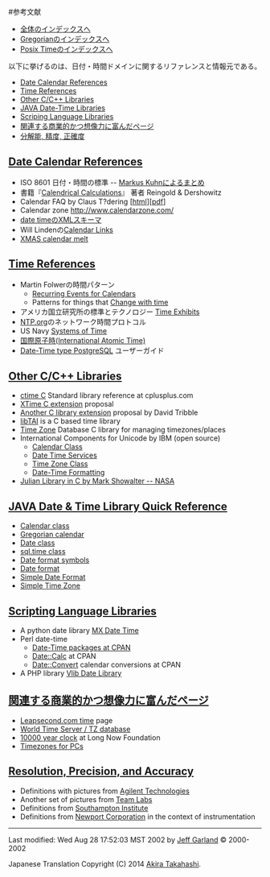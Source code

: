 #参考文献

- [全体のインデックスへ](../date_time.md)
- [Gregorianのインデックスへ](./gregorian.md)
- [Posix Timeのインデックスへ](./posix_time.md)

以下に挙げるのは、日付・時間ドメインに関するリファレンスと情報元である。

- [Date Calendar References](#date-references)
- [Time References](#time-reference)
- [Other C/C++ Libraries](#other-cpp-libs)
- [JAVA Date-Time Libraries](#java-libs)
- [Scriping Language Libraries](#script-lang-libs)
- [関連する商業的かつ想像力に富んだページ](#related-commerical-fanciful-pages)
- [分解能, 精度, 正確度](#resolution-precision-accuracy)


## <a name="date-references" href="#date-references">Date Calendar References</a>

- ISO 8601 日付・時間の標準 -- [Markus Kuhnによるまとめ](http://www.cl.cam.ac.uk/~mgk25/iso-time.html)
- 書籍『[Calendrical Calculations](http://emr.cs.iit.edu/home/reingold/calendar-book/second-edition/)』 著者 Reingold & Dershowitz
- Calendar FAQ by Claus T?dering [[html](http://www.pauahtun.org/CalendarFAQ/cal/calendar24.html)][[pdf](http://www.pauahtun.org/CalendarFAQ/cal/calendar24.pdf)]
- Calendar zone <http://www.calendarzone.com/>
- [date timeのXMLスキーマ](http://www.w3.org/TR/xmlschema-2/#dateTime)
- Will Lindenの[Calendar Links](http://www.ecben.net/calendar.shtml)
- [XMAS calendar melt](http://www21.brinkster.com/lonwolve/melt/index.htm)


## <a name="time-reference" href="#time-reference">Time References</a>
- Martin Folwerの時間パターン
	- [Recurring Events for Calendars](http://www.aw.com/cseng/titles/0-201-89542-0/apsupp/events2-1.html)
	- Patterns for things that [Change with time](http://martinfowler.com/ap2/timeNarrative.html)
- アメリカ国立研究所の標準とテクノロジー [Time Exhibits](http://nist.time.gov/exhibits.html)
- [NTP.org](http://www.ntp.org/)のネットワーク時間プロトコル
- US Navy [Systems of Time](http://tycho.usno.navy.mil/systime.html)
- [国際原子時(International Atomic Time)](http://www.bipm.fr/enus/5_Scientific/c_time/time_1.html)
- [Date-Time type PostgreSQL](http://beta.zyprexia.com/docs/pgsql/user/datatype1130.htm) ユーザーガイド


## <a name="other-cpp-libs" href="#other-cpp-libs">Other C/C++ Libraries</a>
- [ctime C](http://www.cplusplus.com/ref/ctime/index.html) Standard library reference at cplusplus.com
- [XTime C extension](http://www.cl.cam.ac.uk/~mgk25/c-time/) proposal
- [Another C library extension](http://david.tribble.com/text/c0xcalendar.html#author-info) proposal by David Tribble
- [libTAI](http://cr.yp.to/libtai.html) is a C based time library
- [Time Zone](http://www.twinsun.com/tz/tz-link.htm) Database C library for managing timezones/places
- International Components for Unicode by IBM (open source)
	- [Calendar Class](http://oss.software.ibm.com/icu/userguide/dateCalendar.html)
	- [Date Time Services](http://oss.software.ibm.com/icu/userguide/dateTime.html)
	- [Time Zone Class](http://oss.software.ibm.com/icu/userguide/dateTimezone.html)
	- [Date-Time Formatting](http://oss.software.ibm.com/icu/userguide/formatDateTime.html)
- [Julian Library in C by Mark Showalter -- NASA](http://ringside.arc.nasa.gov/www/toolkits/julian_13/aareadme.html)


## <a name="java-libs" href="#java-libs">JAVA Date & Time Library Quick Reference</a>
- [Calendar class](http://java.sun.com/products/jdk/1.1/docs/api/java.util.Calendar.html#_top_)
- [Gregorian calendar](http://java.sun.com/products/jdk/1.1/docs/api/java.util.GregorianCalendar.html#_top_)
- [Date class](http://java.sun.com/products/jdk/1.1/docs/api/java.util.Date.html)
- [sql.time class](http://java.sun.com/products/jdk/1.1/docs/api/java.sql.Time.html#_top_)
- [Date format symbols](http://java.sun.com/products/jdk/1.1/docs/api/java.text.DateFormatSymbols.html#_top_)
- [Date format](http://java.sun.com/products/jdk/1.1/docs/api/java.text.DateFormat.html#_top_)
- [Simple Date Format](http://java.sun.com/products/jdk/1.1/docs/api/java.text.SimpleDateFormat.html#_top_)
- [Simple Time Zone](http://java.sun.com/products/jdk/1.1/docs/api/java.util.SimpleTimeZone.html#_top_)


## <a name="script-lang-libs" href="#script-lang-libs">Scripting Language Libraries</a>
- A python date library [MX Date Time](http://www.lemburg.com/files/python/mxDateTime.html)
- Perl date-time
	- [Date-Time packages at CPAN](http://search.cpan.org/Catalog/Data_and_Data_Type/Date/)
	- [Date::Calc](http://search.cpan.org/doc/TWEGNER/Date-Calc-4.3-bin56Mac/Calc.pm) at CPAN
	- [Date::Convert](http://search.cpan.org/doc/MORTY/DateConvert-0.16/Convert.pm) calendar conversions at CPAN
- A PHP library [Vlib Date Library](http://vlib.activefish.com/docs/vlibDate.html)


## <a name="related-commerical-fanciful-pages" href="#related-commerical-fanciful-pages">関連する商業的かつ想像力に富んだページ</a>
- [Leapsecond.com time](http://www.leapsecond.com/java/gpsclock.htm) page
- [World Time Server / TZ database](http://www.worldtimeserver.com/)
- [10000 year clock](http://www.longnow.org/10kclock/clock.htm) at Long Now Foundation
- [Timezones for PCs](http://www.timezonesforpcs.com/)


## <a name="resolution-precision-accuracy" href="#resolution-precision-accuracy">Resolution, Precision, and Accuracy</a>
- Definitions with pictures from [Agilent Technologies](http://metrologyforum.tm.agilent.com/specs.shtml)
- Another set of pictures from [Team Labs](http://www.teamlabs.com/catalog/performance.asp)
- Definitions from [Southampton Institute](http://www.solent.ac.uk/hydrography/notes/errorthe/accuracy.htm)
- Definitions from [Newport Corporation](http://www.newport.com/Support/Tutorials/OptoMech/om4a.asp) in the context of instrumentation


***
Last modified: Wed Aug 28 17:52:03 MST 2002 by [Jeff Garland](mailto:jeff@crystalclearsoftware.com) © 2000-2002 

Japanese Translation Copyright (C) 2014 [Akira Takahashi](mailto:faithandbrave@gmail.com).


